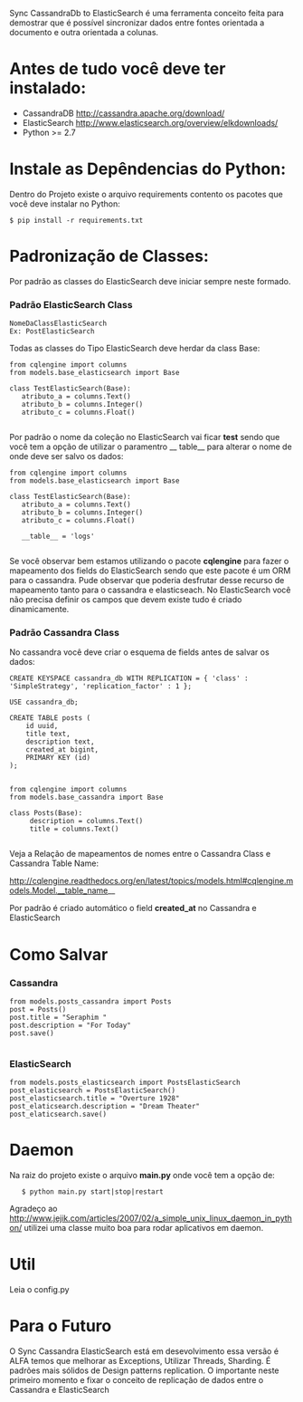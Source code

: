 Sync CassandraDb to ElasticSearch é uma ferramenta conceito feita para demostrar que é possível sincronizar dados 
entre fontes orientada a documento e outra orientada a colunas.

# Antes de tudo você deve ter instalado:
 * CassandraDB http://cassandra.apache.org/download/ 
 * ElasticSearch http://www.elasticsearch.org/overview/elkdownloads/
 * Python >= 2.7
 
# Instale as Depêndencias do Python:
 Dentro do Projeto existe o arquivo requirements contento os pacotes que você deve instalar no Python:
 
 ```
 $ pip install -r requirements.txt
 ```
 
# Padronização de Classes:
 Por padrão as classes do ElasticSearch deve iniciar sempre neste formado.
 
### Padrão ElasticSearch Class
 
 ```
 NomeDaClassElasticSearch
 Ex: PostElasticSearch
 ```
 Todas as classes do Tipo ElasticSearch deve herdar da class Base:
 
 ```
from cqlengine import columns
from models.base_elasticsearch import Base

class TestElasticSearch(Base):
    atributo_a = columns.Text()
    atributo_b = columns.Integer()
    atributo_c = columns.Float()
        
 ```
 Por padrão o nome da coleção no ElasticSearch vai ficar **test** sendo que você tem a opção de utilizar o paramentro
  __ table__ para alterar o nome de onde deve ser salvo os dados:
 
 ```
from cqlengine import columns
from models.base_elasticsearch import Base
    
class TestElasticSearch(Base):
    atributo_a = columns.Text()
    atributo_b = columns.Integer()
    atributo_c = columns.Float()
    
    __table__ = 'logs'
    
 ```
 
 Se você observar bem estamos utilizando o pacote **cqlengine** para fazer o mapeamento dos fields do ElasticSearch 
 sendo que este pacote é um ORM para o cassandra. Pude observar que poderia desfrutar desse recurso de mapeamento 
 tanto para o cassandra e elasticseach. No ElasticSearch você não precisa definir os campos que devem existe tudo é criado
 dinamicamente.
 
### Padrão Cassandra Class

No cassandra você deve criar o esquema de fields antes de salvar os dados:

```
CREATE KEYSPACE cassandra_db WITH REPLICATION = { 'class' : 'SimpleStrategy', 'replication_factor' : 1 };
    
USE cassandra_db;
    
CREATE TABLE posts (
    id uuid,
    title text,
    description text,
    created_at bigint,
    PRIMARY KEY (id)
);
    
```

```   
from cqlengine import columns
from models.base_cassandra import Base
    
class Posts(Base):
     description = columns.Text()
     title = columns.Text()
        
```

Veja a Relação de mapeamentos de nomes entre o Cassandra Class e Cassandra Table Name:

http://cqlengine.readthedocs.org/en/latest/topics/models.html#cqlengine.models.Model.__table_name__

 
 Por padrão é criado automático o field **created_at** no Cassandra e ElasticSearch
 
# Como Salvar

### Cassandra

```
from models.posts_cassandra import Posts
post = Posts()
post.title = "Seraphim "
post.description = "For Today"
post.save()
   
```

### ElasticSearch

```
from models.posts_elasticsearch import PostsElasticSearch
post_elasticsearch = PostsElasticSearch()
post_elasticsearch.title = "Overture 1928"
post_elaticsearch.description = "Dream Theater"
post_elaticsearch.save()

```
 
# Daemon

Na raiz do projeto existe o arquivo **main.py** onde você tem a opção de:

```
   $ python main.py start|stop|restart
```

Agradeço ao http://www.jejik.com/articles/2007/02/a_simple_unix_linux_daemon_in_python/
utilizei uma classe muito boa para rodar aplicativos em daemon.

# Util
Leia o config.py

# Para o Futuro
O Sync Cassandra ElasticSearch está em desevolvimento essa versão é ALFA temos que melhorar as Exceptions, Utilizar Threads,
Sharding. É padrões mais sólidos de Design patterns replication. O importante neste primeiro momento e fixar o conceito de
replicação de dados entre o Cassandra e ElasticSearch

